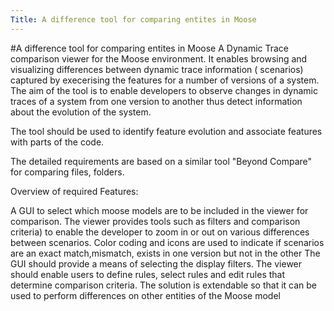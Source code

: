 ```yaml
---
Title: A difference tool for comparing entites in Moose
---
```

#A difference tool for comparing entites in Moose
A Dynamic Trace comparison viewer for the Moose environment.
It enables browsing and visualizing differences between dynamic trace information ( scenarios) captured by execerising the features for a number of versions of a system. The aim of the tool is to enable developers to observe changes in dynamic traces of a system from one version to another thus detect information about the evolution of the system.

The tool should be used to identify feature evolution and associate features with parts of the code.

The detailed requirements are based on a similar tool "Beyond Compare" for comparing files, folders.

Overview of required Features:

A GUI to select which moose models are to be included in the viewer for comparison.
The viewer provides tools such as filters and comparison criteria) to enable the developer to zoom in or out on various differences between scenarios.
Color coding and icons are used to indicate if scenarios are an exact match,mismatch, exists in one version but not in the other
The GUI should provide a means of selecting the display filters.
The viewer should enable users to define rules, select rules and edit rules that determine comparison criteria.
The solution is extendable so that it can be used to perform differences on other entities of the Moose model
